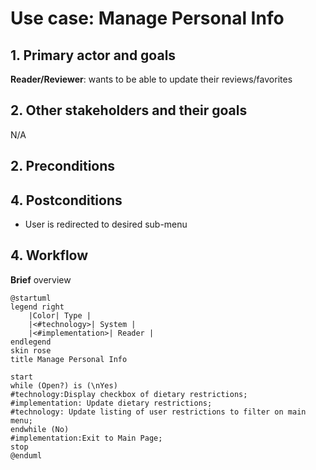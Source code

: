 # Use case: Manage Personal Info

## 1. Primary actor and goals
__Reader/Reviewer__: wants to be able to update their reviews/favorites

## 2. Other stakeholders and their goals

N/A

## 2. Preconditions

## 4. Postconditions

* User is redirected to desired sub-menu

## 4. Workflow

__Brief__ overview


```plantuml
@startuml
legend right
    |Color| Type |
    |<#technology>| System |
    |<#implementation>| Reader |
endlegend
skin rose
title Manage Personal Info

start
while (Open?) is (\nYes)
#technology:Display checkbox of dietary restrictions;
#implementation: Update dietary restrictions;
#technology: Update listing of user restrictions to filter on main menu;
endwhile (No)
#implementation:Exit to Main Page;
stop
@enduml
```